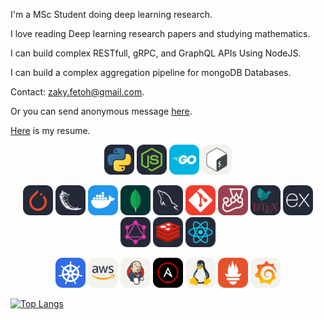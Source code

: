 I'm a MSc Student doing deep learning research.

I love reading Deep learning research papers and studying mathematics.

I can build complex RESTfull, gRPC, and GraphQL APIs Using NodeJS.

I can build a complex aggregation pipeline for mongoDB Databases. 

Contact: zaky.fetoh@gmail.com.

Or you can send anonymous message [here](https://forms.gle/8dsNK1m6Hk8chgFi7).

[Here](https://github.com/zaky-fetoh/MyCV/blob/master/ZAky.pdf) is my resume.


<p align="center">
<img src="./icons/Python-Dark.svg" width="48"> 
<img src="./icons/NodeJS-Dark.svg" width="48"> 
<img src="./icons/GoLang.svg" width="48" >
 <img src="./icons/Bash-Light.svg" width="48" >
</p>
<p align="center">
<img src="./icons/PyTorch-Dark.svg" width="48">  
 <img src="./icons/Flask-Dark.svg" width="48">    
   <img src="./icons/Docker.svg" width="48">   
   <img src="./icons/MongoDB.svg" width="48"> 
  <img src="./icons/MySQL-Dark.svg" width="48"> 
    <img src="./icons/Git.svg" width="48">       
  <img src="./icons/Jest.svg" width="48">  
   <img src="./icons/LaTeX-Dark.svg" width="48">  
  <img src="./icons/ExpressJS-Dark.svg" width="48"> 
  <img src="./icons/GraphQL-Dark.svg" width="48"> 
   <img src="./icons/Redis-Dark.svg" width="48"> 
  <img src="./icons/React-Dark.svg" width="48">
</p>

<p align="center">
<img src="./icons/Kubernetes.svg" width="48">   
<img src="./icons/AWS-Light.svg" width="48">
 <img src="./icons/Jenkins-Light.svg" width="48">
 <img src="./icons/Ansible.svg" width="48">
 <img src="./icons/Linux-Light.svg" width="48">
 <img src="./icons/Prometheus.svg" width="48">
 <img src="./icons/Grafana-Light.svg" width="48">
</p><p align="center">
 
[![Top Langs](https://github-readme-stats.vercel.app/api/top-langs/?username=zaky-fetoh&layout=compact)](https://github.com/anuraghazra/github-readme-stats)
 
</p>
